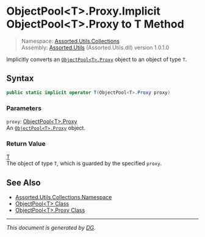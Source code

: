 ﻿# ObjectPool\<T>.Proxy.Implicit ObjectPool\<T>.Proxy to T Method

> Namespace: [Assorted.Utils.Collections](index.md#assortedutilscollections-namespace)\
> Assembly: [Assorted.Utils](index.md) (Assorted.Utils.dll) version 1.0.1.0

Implicitly converts an [`ObjectPool<T>.Proxy`](Assorted.Utils.Collections.ObjectPool-1.Proxy.md) object to an object of type `T`.

## Syntax

```csharp
public static implicit operator T(ObjectPool<T>.Proxy proxy)
```

### Parameters

`proxy`: [ObjectPool\<T>.Proxy](Assorted.Utils.Collections.ObjectPool-1.Proxy.md)\
An [`ObjectPool<T>.Proxy`](Assorted.Utils.Collections.ObjectPool-1.Proxy.md) object.

### Return Value

[T](https://docs.microsoft.com/en-us/dotnet/api/t)\
The object of type `T`, which is guarded by the specified `proxy`.

## See Also

- [Assorted.Utils.Collections Namespace](index.md#assortedutilscollections-namespace)
- [ObjectPool\<T> Class](Assorted.Utils.Collections.ObjectPool-1.md)
- [ObjectPool\<T>.Proxy Class](Assorted.Utils.Collections.ObjectPool-1.Proxy.md)

---

_This document is generated by [DG](https://github.com/Khojasteh/dg)._
